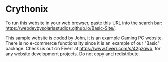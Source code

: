# Crythonix
To run this website in your web browser, paste this URL into the search bar: https://webdevbysolarisstudios.github.io/Basic-Site/.

This sample website is coded by John, it is an example Gaming PC website. There is no e-commerce functionality since it is an example of our "Basic" package.
Check us out on Fiverr at https://www.fiverr.com/s/42pzqwb, for any website development projects.
Do not copy and redistribute.
